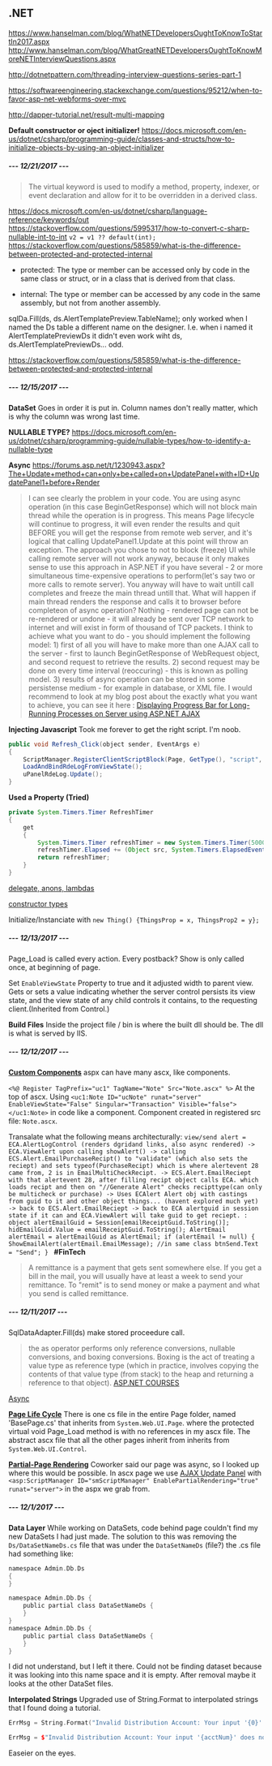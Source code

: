 ## .NET
https://www.hanselman.com/blog/WhatNETDevelopersOughtToKnowToStartIn2017.aspx
http://www.hanselman.com/blog/WhatGreatNETDevelopersOughtToKnowMoreNETInterviewQuestions.aspx

http://dotnetpattern.com/threading-interview-questions-series-part-1

https://softwareengineering.stackexchange.com/questions/95212/when-to-favor-asp-net-webforms-over-mvc

http://dapper-tutorial.net/result-multi-mapping

**Default constructor or oject initializer!**
https://docs.microsoft.com/en-us/dotnet/csharp/programming-guide/classes-and-structs/how-to-initialize-objects-by-using-an-object-initializer

##### --- **12/21/2017** ---
>The virtual keyword is used to modify a method, property, indexer, or event declaration and allow for it to be overridden in a derived class. 

https://docs.microsoft.com/en-us/dotnet/csharp/language-reference/keywords/out
https://stackoverflow.com/questions/5995317/how-to-convert-c-sharp-nullable-int-to-int
`v2 = v1 ?? default(int);`
https://stackoverflow.com/questions/585859/what-is-the-difference-between-protected-and-protected-internal
- protected:
The type or member can be accessed only by code in the same class or struct, or in a class that is derived from that class.

- internal:
The type or member can be accessed by any code in the same assembly, but not from another assembly.

sqlDa.Fill(ds, ds.AlertTemplatePreview.TableName); only worked when I named the Ds table a different name on the designer. I.e. when i named it AlertTemplatePreviewDs it didn't even work wiht ds, ds.AlertTemplatePreviewDs... odd.

https://stackoverflow.com/questions/585859/what-is-the-difference-between-protected-and-protected-internal

##### --- **12/15/2017** ---
**DataSet**
Goes in order it is put in. Column names don't really matter, which is why the column was wrong last time.

**NULLABLE TYPE?**
https://docs.microsoft.com/en-us/dotnet/csharp/programming-guide/nullable-types/how-to-identify-a-nullable-type

**Async**
https://forums.asp.net/t/1230943.aspx?The+Update+method+can+only+be+called+on+UpdatePanel+with+ID+UpdatePanel1+before+Render
>I can see clearly the problem in your code. You are using async operation (in this case BeginGetResponse) which will not block main thread while the operation is in progress. This means Page lifecycle will continue to progress, it will even render the results and quit BEFORE you will get the response from remote web server, and it's logical that calling UpdatePanel1.Update at this point will throw an exception.
The approach you chose to not to block (freeze) UI while calling remote server will not work anyway, because it only makes sense to use this approach in ASP.NET if you have several - 2 or more simultaneous time-expensive operations to perform(let's say two or more calls to remote server). You anyway will have to wait untill call completes and freeze the main thread untill that.
What will happen if main thread renders the response and calls it to browser before completeon of async operation? Nothing - rendered page can not be re-rendered or undone - it will already be sent over TCP network to internet and will exist in form of thousand of TCP packets.
I think to achieve what you want to do - you should implement the following model: 1) first of all you will have to make more than one AJAX call to the server - first to launch BeginGetResponse of WebRequest object, and second request to retrieve the results. 2) second request may be done on every time interval (reoccuring) - this is known as polling model. 3) results of async operation can be stored in some persistense medium - for example in database, or XML file.
I would recommend to look at my blog post about the exactly what you want to achieve, you can see it here : [Displaying Progress Bar for Long-Running Processes on Server using ASP.NET AJAX](http://blog.devarchive.net/2008/01/displaying-progress-bar-for-long.html)

**Injecting Javascript**
Took me forever to get the right script. I'm noob.
```java
public void Refresh_Click(object sender, EventArgs e)
{
    ScriptManager.RegisterClientScriptBlock(Page, GetType(), "script", "document.getElementById('" + lnkRefresh.ClientID + "').style.visibility = 'hidden'; window.setTimeout(function() { document.getElementById('" + lnkRefresh.ClientID + "').style.visibility = '' },2000);", true);
    LoadAndBindRdeLogFromViewState();
    uPanelRdeLog.Update();
}
```

**Used a Property (Tried)**
``` java
private System.Timers.Timer RefreshTimer
{
    get
    {
        System.Timers.Timer refreshTimer = new System.Timers.Timer(5000) { Enabled = false, AutoReset = false };
        refreshTimer.Elapsed += (Object src, System.Timers.ElapsedEventArgs eea) => { lnkRefresh.Visible = true; uPanelAlertLog.Update(); };
        return refreshTimer;
    }
}
```

[delegate, anons, lambdas](http://www.c-sharpcorner.com/UploadFile/d6fefe/delegate-anonymous-function-and-lambda-expression-in-C-Sharp/)

[constructor types](http://www.dotnetcurry.com/csharp/1193/csharp-constructor-types-interview-question)

Initialize/Instanciate with `new Thing() {ThingsProp = x, ThingsProp2 = y};`

##### --- **12/13/2017** ---
Page_Load is called every action. Every postback?
Show is only called once, at beginning of page.

Set `EnableViewState` Property to true and it adjusted width to parent view.
Gets or sets a value indicating whether the server control persists its view state, and the view state of any child controls it contains, to the requesting client.(Inherited from Control.)

**Build Files**
Inside the project file / bin is where the built dll should be. The dll is what is served by IIS.
##### --- **12/12/2017** ---
[**Custom Components**](http://www.drdobbs.com/custom-components-in-aspnet-using-c/184401682)
aspx can have many ascx, like components.

`<%@ Register TagPrefix="uc1" TagName="Note" Src="Note.ascx" %>`
At the top of ascx. Using `<uc1:Note ID="ucNote" runat="server" EnableViewState="False" Singular="Transaction" Visible="false"></uc1:Note>` in code like a component. Component created in registered src file: `Note.ascx`.

Transalate what the following means architecturally:
`view/send alert = ECA.AlertLogControl (renders dgridand links, also async rendered) -> ECA.ViewAlert upon calling showAlert() -> calling ECS.Alert.EmailPurchaseRecipt() to "validate"
(which also sets the reciept) and sets typeof(PurchaseRecipt) which is where alertevent 28 came from, 2 is in EmailMultiCheckRecipt. -> ECS.Alert.EmailReciept with that alertevent 28, after filling recipt object calls ECA. which loads recipt and then on "//Generate Alert" checks recipttype(can only be multicheck or purchase) -> Uses ECAlert Alert obj with castings from guid to it and other object things... (havent explored much yet) -> back to ECS.Alert.EmailReciept -> back to ECA alertguid in session state if it can and ECA.ViewAlert will take guid to get reciept. : object alertEmailGuid = Session[emailReceiptGuid.ToString()];
hidEmailGuid.Value = emailReceiptGuid.ToString();
AlertEmail alertEmail = alertEmailGuid as AlertEmail;
if (alertEmail != null)
{
ShowEmailAlert(alertEmail.EmailMessage); //in same class
btnSend.Text = "Send";
}
`
**#FinTech**
> A remittance is a payment that gets sent somewhere else. If you get a bill in the mail, you will usually have at least a week to send your remittance. To "remit" is to send money or make a payment and what you send is called remittance.

##### --- **12/11/2017** ---
SqlDataAdapter.Fill(ds) make stored proceedure call.

>the as operator performs only reference conversions, nullable conversions, and boxing conversions.
 Boxing is the act of treating a value type as reference type (which in practice, involves copying the contents of that value type (from stack) to the heap and returning a reference to that object).
[ASP.NET COURSES](https://www.asp.net/freecourses)

[Async](https://docs.microsoft.com/en-us/dotnet/csharp/async)

[**Page Life Cycle**](https://msdn.microsoft.com/en-us/library/ms178472.aspx#login_control_events)
There is one cs file in the entire Page folder, named 'BasePage.cs' that inherits from `System.Web.UI.Page`. where the protected virtual void Page_Load method is with no references in my ascx file. The abstract ascx file that all the other pages inherit from inherits from `System.Web.UI.Control`.

[**Partial-Page Rendering**](https://www.codeproject.com/Tips/656031/How-to-enable-partial-rendering-with-the-AJAX-Upda)
Coworker said our page was async, so I looked up where this would be possible.
In ascx page we use [AJAX Update Panel](https://msdn.microsoft.com/en-us/library/cc295545.aspx) with `<asp:ScriptManager ID="smScriptManager" EnablePartialRendering="true" runat="server">` in the aspx we grab from. 

##### --- **12/1/2017** ---
**Data Layer**
While working on DataSets, code behind page couldn't find my new DataSets I had just made. The solution to this was removing the `Ds/DataSetNameDs.cs` file that was under the `DataSetNameDs` (file?) the .cs file had something like:
```c
namespace Admin.Db.Ds
{
}

namespace Admin.Db.Ds {
    public partial class DataSetNameDs {
    }
}
namespace Admin.Db.Ds {
    public partial class DataSetNameDs {
    }
}
```
I did not understand, but I left it there. Could not be finding dataset because it was looking into this name space and it is empty. After removal maybe it looks at the other DataSet files.

**Interpolated Strings**
Upgraded use of String.Format to interpolated strings that I found doing a tutorial.
```c++
ErrMsg = String.Format("Invalid Distribution Account: Your input '{0}' does not match validation rule '{1}' for type '{2}'.", acctNum, row.ValidationDescr, row.RemitDistributionTypeDescr);

ErrMsg = $"Invalid Distribution Account: Your input '{acctNum}' does not match validation rule '{row.ValidationDescr}' for type '{row.RemitDistributionTypeDescr}'.";
```
Easeier on the eyes.
